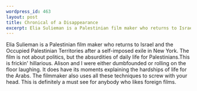 ```yaml
--- 
wordpress_id: 463
layout: post
title: Chronical of a Disappearance
excerpt: Elia Sulieman is a Palestinian film maker who returns to Israel and the Occupied Palestinian Territories after a self-imposed exile in New York.  The film is not about politics, but the absurdities of daily life for Palestinians.
---
```

Elia Sulieman is a Palestinian film maker who returns to Israel and the Occupied Palestinian Territories after a self-imposed exile in New York.  The film is not about politics, but the absurdities of daily life for Palestinians.<!--more-->This is frickin' hillarious.  Alison and I were either dumbfounded or rolling on the floor laughing.  It does have its moments explaining the hardships of life for the Arabs.  The filmmaker also uses all these techniques to screw with your head.  This is definitely a must see for anybody who likes foreign films.
